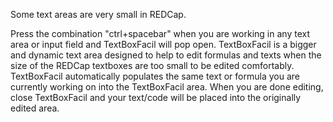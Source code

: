 Some text areas are very small in REDCap. 

Press the combination "ctrl+spacebar" when you are working in any text area or input field and TextBoxFacil will pop open.
TextBoxFacil is a bigger and dynamic text area designed to help to edit formulas and texts when the size of the REDCap textboxes are too small to be edited comfortably.
TextBoxFacil automatically populates the same text or formula you are currently working on into the TextBoxFacil area. When you are done editing, close TextBoxFacil and your text/code will be placed into the originally edited area.
